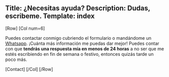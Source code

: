 Title: ¿Necesitas ayuda?
Description: Dudas, escribeme.
Template: index
----

[Row]
[Col num=6]

Puedes contactar conmigo cubriendo el formulario o mandándome un [Whatsapp](https://api.whatsapp.com/send?phone=0034628333222&text=Hola). ¡Cuánta más información me puedas dar mejor! Puedes contar con que **tendrás una respuesta mía en menos de 24 horas** a no ser que me estés escribiendo en fin de semana o festivo, entonces quizás tarde un poco más.

[Contact]
[/Col]
[/Row]


